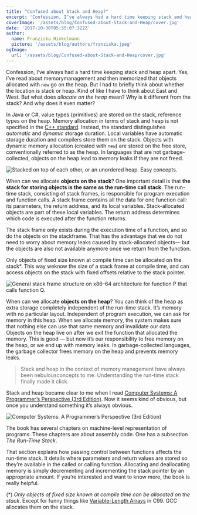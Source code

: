 ```yaml
---
title: "Confused about Stack and Heap?"
excerpt: 'Confession, I’ve always had a hard time keeping stack and heap apart. Yes, I’ve read about memorymanagement and then memorized that objects allocated with `new` go on the heap. But I had to briefly think about whether the location is stack or heap. Kind of like I have to think about East and West. But what does *allocate on the heap* mean? Why is it different from the stack? And why does it even matter?'
coverImage: '/assets/blog/Confused-about-Stack-and-Heap/cover.jpg'
date: '2017-10-30T05:35:07.322Z'
author:
  name: Franziska Hinkelmann
  picture: '/assets/blog/authors/franziska.jpeg'
ogImage:
  url: '/assets/blog/Confused-about-Stack-and-Heap/cover.jpg'
---
```

Confession, I’ve always had a hard time keeping stack and heap apart. Yes, I’ve read about memorymanagement and then memorized that objects allocated with `new` go on the heap. But I had to briefly think about whether the location is stack or heap. Kind of like I have to think about East and West. But what does *allocate on the heap* mean? Why is it different from the stack? And why does it even matter?

In Java or C#, value types (primitives) are stored on the stack, reference types on the heap. Memory allocation in terms of stack and heap is not specified in the [C++ standard](https://isocpp.org/std/the-standard). Instead, the standard distinguishes *automatic* and *dynamic s*torage duration. Local variables have automatic storage duration and compilers store them on the stack. Objects with dynamic memory allocation (created with `new`) are stored on the free store, conventionally referred to as the heap. In languages that are not garbage-collected, objects on the heap lead to memory leaks if they are not freed.

![Stacked on top of each other, or an unordered heap. Easy concepts.](/assets/blog/Confused-about-Stack-and-Heap/img1.jpeg)

When can we allocate **objects on the stack**? One important detail is that **the stack for storing objects is the same as the run-time call stack**. The run-time stack, consisting of stack frames, is responsible for program execution and function calls. A stack frame contains all the data for one function call: its parameters, the return address, and its local variables. Stack-allocated objects are part of these local variables. The return address determines which code is executed after the function returns.

The stack frame only exists during the execution time of a function, and so do the objects on the stackframe. That has the advantage that we do not need to worry about memory leaks caused by stack-allocated objects— but the objects are also not available anymore once we return from the function.

Only objects of fixed size known at compile time can be allocated on the stack*.  This way weknow the size of a stack frame at compile time, and can access objects on the stack with fixed offsets relative to the stack pointer.

![General stack frame structure on x86–64 architecture for function P that calls function Q.](/assets/blog/Confused-about-Stack-and-Heap/img2.jpeg)

When can we allocate **objects on the heap**? You can think of the heap as extra storage completely independent of the run-time stack. It’s memory with no particular layout. Independent of program execution, we can ask for memory in this heap. When we allocate memory, the system makes sure that nothing else can use that same memory and invalidate our data. Objects on the heap live on after we exit the function that allocated the memory. This is good — but now it’s our responsibility to free memory on the heap, or we end up with memory leaks. In garbage-collected languages, the garbage collector frees memory on the heap and prevents memory leaks.

> Stack and heap in the context of memory management have always been nebulousconcepts to me. Understanding the run-time stack finally made it click.
  
Stack and heap became clear to me when I read [Computer Systems: A Programmer’s Perspective (3rd Edition)](https://amzn.to/3whwlIu). Now it seems kind of obvious, but once you understand something it’s always obvious.

![[Computer Systems: A Programmer’s Perspective (3rd Edition)](https://amzn.to/3wirJlv)](/assets/blog/Confused-about-Stack-and-Heap/cover.jpg)

The book has several chapters on machine-level representation of programs. These chapters are about assembly code. One has a subsection *The Run-Time Stack*.

That section explains how passing control between functions affects the run-time stack. It details where parameters and return values are stored so they’re available in the called or calling function. Allocating and deallocating memory is simply decrementing and incrementing the stack pointer by an appropriate amount. If you’re interested and want to know more, the book is really helpful.

(\*) *Only objects of fixed size known at compile time can be allocated on the stack*. Except for funny things like [Variable-Length Arrays](https://en.wikipedia.org/wiki/Variable-length_array) in C99. GCC allocates them on the stack.
